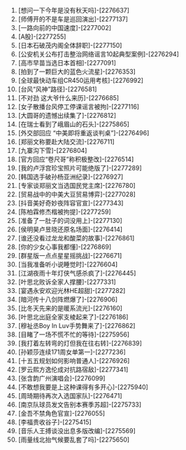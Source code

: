 
1. [想问一下今年是没有秋天吗]-[2276637]
1. [师傅开的不是车是巡回演出]-[2277137]
1. [一路向前的中国速度]-[2277002]
1. [A股]-[2277255]
1. [日本石破茂内阁全体辞职]-[2277150]
1. [公安机关公布打击整治网络谣言10起典型案例]-[2276294]
1. [高市早苗当选日本首相]-[2277091]
1. [拍到了一颗巨大的蓝色火流星]-[2276353]
1. [全球最快动车组CR450运用考核]-[2276992]
1. [台风“风神”路径]-[2276581]
1. [不对劲 这大爷什么来历]-[2276685]
1. [女子散播台风停工停课谣言被拘]-[2277116]
1. [大圆哥的遗憾出续集了]-[2276812]
1. [在瑞士看到了峨眉山的石头]-[2275865]
1. [外交部回应 “中美即将重返谈判桌”]-[2276496]
1. [郑丽文称要赴大陆交流]-[2276711]
1. [九寨沟下雪]-[2276804]
1. [官方回应“卷尺哥”称积极整改]-[2276514]
1. [我的卢浮宫珍宝照片可能绝版了]-[2277289]
1. [韩国选手破孙杨亚洲纪录]-[2276927]
1. [专家谈郑丽文当选国民党主席]-[2276780]
1. [贸易战中的中美大豆贸易博弈]-[2277028]
1. [抖音美好奇妙夜阵容官宣]-[2277343]
1. [陈柏霖修杰楷被拘提]-[2277259]
1. [准备了一肚子的词没用上]-[2277130]
1. [侯明昊卢昱晓还原名场面]-[2276414]
1. [谁还没看过龙龙和酸菜的故事]-[2276861]
1. [你的少女心事我都懂]-[2276869]
1. [群星版一点点星星摇挑战]-[2276671]
1. [当我准备听小说睡觉时]-[2276604]
1. [江湖夜雨十年灯侠气感杀疯了]-[2276445]
1. [叶思北败诉全家人撑腰]-[2277331]
1. [宴遇永安欢迎光林HE超甜]-[2277282]
1. [暗河传十八剑阵燃爆了]-[2276906]
1. [比冬天先来的是暖系流光]-[2276160]
1. [叶思北出庭全家支棱起来了]-[2276186]
1. [穆祉丞Boy In Luv手势舞来了]-[2276862]
1. [目睹了一场不慌不忙的等待]-[2275956]
1. [我打着左转弯的灯但我在往右转]-[2276839]
1. [孙颖莎连续171周女单第一]-[2277236]
1. [十五五规划如何影响普通人]-[2276926]
1. [罗云熙方逸伦成对抗路宿敌]-[2277341]
1. [张含韵广州演唱会]-[2276099]
1. [不敢想我要是上这种课得有多开心]-[2275940]
1. [周琦期待再次入选国家队]-[2276471]
1. [南京队球员发文告别本赛季苏超]-[2275733]
1. [金吾不禁角色官宣]-[2276055]
1. [李福贵收谷子]-[2275415]
1. [音乐人王搏谈没出息多版改编]-[2275569]
1. [雨量线北抬气候要乱套了吗]-[2275650]